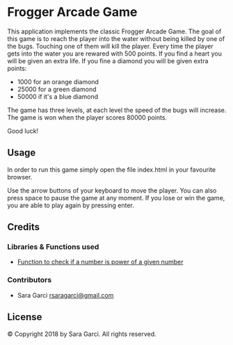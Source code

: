 # Frogger Arcade Game

This application implements the classic Frogger Arcade Game. The goal of this game is to reach the player into the water without being killed by one of the bugs. Touching one of them will kill the player.
Every time the player gets into the water you are rewared with 500 points.
If you find a heart you will be given an extra life.
If you fine a diamond you will be given extra points:
* 1000 for an orange diamond
* 25000 for a green diamond
* 50000 if it's a blue diamond

The game has three levels, at each level the speed of the bugs will increase.
The game is won when the player scores 80000 points.

Good luck!

## Usage

In order to run this game simply open the file index.html in your favourite browser.

Use the arrow buttons of your keyboard to move the player. You can also press space to pause the game at any moment.
If you lose or win the game, you are able to play again by pressing enter.

## Credits

### Libraries & Functions used

* [Function to check if a number is power of a given number](https://stackoverflow.com/questions/30924280/what-is-the-best-way-to-determine-if-a-given-number-is-a-power-of-two)

### Contributors

* Sara Garci <rsaragarci@gmail.com>

## License

© Copyright 2018 by Sara Garci. All rights reserved.